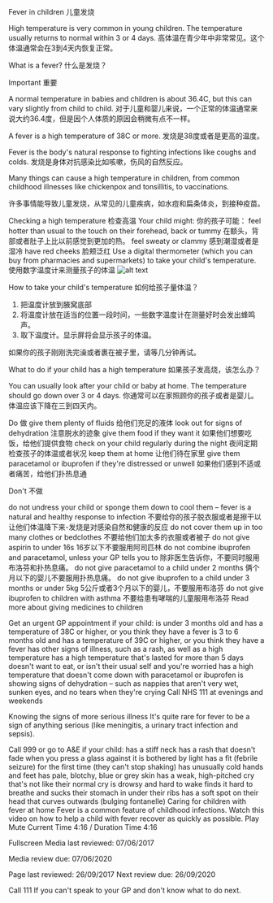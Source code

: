 Fever in children
儿童发烧

High temperature is very common in young children. The temperature usually returns to normal within 3 or 4 days.
高体温在青少年中非常常见。这个体温通常会在3到4天内恢复正常。

What is a fever?
什么是发烧？

Important
重要

A normal temperature in babies and children is about 36.4C, but this can vary slightly from child to child.
对于儿童和婴儿来说，一个正常的体温通常来说大约36.4度，但是因个人体质的原因会稍微有点不一样。

A fever is a high temperature of 38C or more.
发烧是38度或者是更高的温度。

Fever is the body's natural response to fighting infections like coughs and colds.
发烧是身体对抗感染比如咳嗽，伤风的自然反应。

Many things can cause a high temperature in children, from common childhood illnesses like chickenpox and tonsillitis, to vaccinations.

许多事情能导致儿童发烧，从常见的儿童疾病，如水痘和扁条体炎，到接种疫苗。

Checking a high temperature
检查高温
Your child might:
你的孩子可能：
feel hotter than usual to the touch on their forehead, back or tummy
在额头，背部或者肚子上比以前感觉到更加的热。
feel sweaty or clammy
感到潮湿或者是湿冷
have red cheeks
脸颊泛红
Use a digital thermometer (which you can buy from pharmacies and supermarkets) to take your child's temperature.
使用数字温度计来测量孩子的体温
![alt text](https://images-na.ssl-images-amazon.com/images/I/71PXVCpmy8L._SL1500_.jpg)


How to take your child's temperature
如何给孩子量体温？
1. 把温度计放到腋窝底部
2. 将温度计放在适当的位置一段时间，一些数字温度计在测量好时会发出蜂鸣声。
3. 取下温度计。显示屏将会显示孩子的体温。

如果你的孩子刚刚洗完澡或者裹在被子里，请等几分钟再试。

What to do if your child has a high temperature
如果孩子发高烧，该怎么办？

You can usually look after your child or baby at home. The temperature should go down over 3 or 4 days.
你通常可以在家照顾你的孩子或者是婴儿。体温应该下降在三到四天内。


Do
做
give them plenty of fluids
给他们充足的液体
look out for signs of dehydration
注意脱水的迹象
give them food if they want it
如果他们想要吃饭，给他们提供食物
check on your child regularly during the night
夜间定期检查孩子的体温或者状况
keep them at home
让他们待在家里
give them paracetamol or ibuprofen if they're distressed or unwell
如果他们感到不适或者痛苦，给他们扑热息通

Don't
不做

do not undress your child or sponge them down to cool them – fever is a natural and healthy response to infection
不要给你的孩子脱衣服或者是擦干以让他们体温降下来-发烧是对感染自然和健康的反应
do not cover them up in too many clothes or bedclothes
不要给他们加太多的衣服或者被子
do not give aspirin to under 16s
16岁以下不要服用阿司匹林
do not combine ibuprofen and paracetamol, unless your GP tells you to
除非医生告诉你，不要同时服用布洛芬和扑热息痛。
do not give paracetamol to a child under 2 months
俩个月以下的婴儿不要服用扑热息痛。
do not give ibuprofen to a child under 3 months or under 5kg
5公斤或者3个月以下的婴儿，不要服用布洛芬
do not give ibuprofen to children with asthma
不要给患有哮喘的儿童服用布洛芬
Read more about giving medicines to children


Get an urgent GP appointment if your child:
is under 3 months old and has a temperature of 38C or higher, or you think they have a fever
is 3 to 6 months old and has a temperature of 39C or higher, or you think they have a fever
has other signs of illness, such as a rash, as well as a high temperature
has a high temperature that's lasted for more than 5 days
doesn't want to eat, or isn't their usual self and you're worried
has a high temperature that doesn't come down with paracetamol or ibuprofen
is showing signs of dehydration – such as nappies that aren't very wet, sunken eyes, and no tears when they're crying
Call NHS 111 at evenings and weekends

Knowing the signs of more serious illness
It's quite rare for fever to be a sign of anything serious (like meningitis, a urinary tract infection and sepsis).

Call 999 or go to A&E if your child:
has a stiff neck
has a rash that doesn't fade when you press a glass against it
is bothered by light
has a fit (febrile seizure) for the first time (they can't stop shaking)
has unusually cold hands and feet
has pale, blotchy, blue or grey skin
has a weak, high-pitched cry that's not like their normal cry
is drowsy and hard to wake
finds it hard to breathe and sucks their stomach in under their ribs
has a soft spot on their head that curves outwards (bulging fontanelle)
Caring for children with fever at home
Fever is a common feature of childhood infections. Watch this video on how to help a child with fever recover as quickly as possible.
Play
Mute
Current Time 4:16
/
Duration Time 4:16
 
Fullscreen
Media last reviewed: 07/06/2017

Media review due: 07/06/2020

Page last reviewed: 26/09/2017
Next review due: 26/09/2020

Call 111
If you can't speak to your GP and don't know what to do next.

